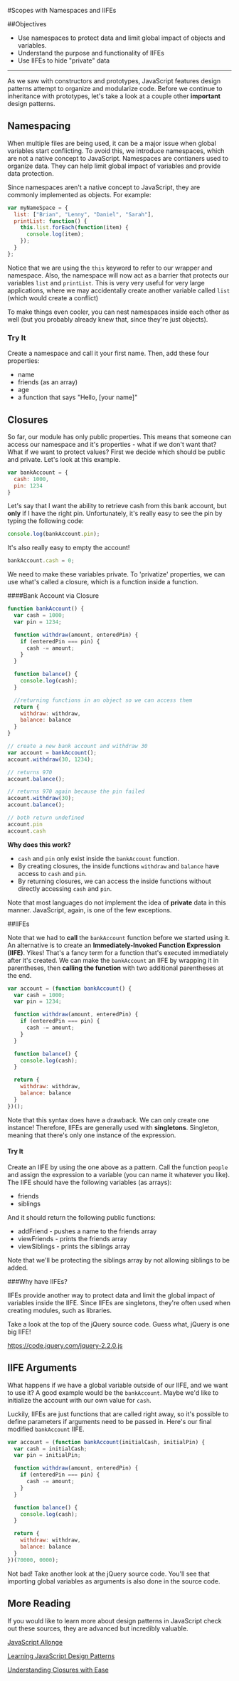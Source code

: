 #Scopes with Namespaces and IIFEs

##Objectives

* Use namespaces to protect data and limit global impact of objects and variables.
* Understand the purpose and functionality of IIFEs
* Use IIFEs to hide "private" data

---

As we saw with constructors and prototypes, JavaScript features design patterns attempt to organize and modularize code. Before we continue to inheritance with prototypes, let's take a look at a couple other **important** design patterns.

## Namespacing

When multiple files are being used, it can be a major issue when global variables start conflicting. To avoid this, we introduce namespaces, which are not a native concept to JavaScript. Namespaces are contianers used to organize data. They can help limit global impact of variables and provide data protection.

Since namespaces aren't a native concept to JavaScript, they are commonly implemented as objects. For example:

```js
var myNameSpace = {
  list: ["Brian", "Lenny", "Daniel", "Sarah"],
  printList: function() {
    this.list.forEach(function(item) {
      console.log(item);
    });
  }
};
```

Notice that we are using the `this` keyword to refer to our wrapper and namespace. Also, the namespace will now act as a barrier that protects our variables `list` and `printList`. This is very very useful for very large applications, where we may accidentally create another variable called `list` (which would create a conflict)

To make things even cooler, you can nest namespaces inside each other as well (but you probably already knew that, since they're just objects).

### Try It

Create a namespace and call it your first name. Then, add these four properties:
* name
* friends (as an array)
* age
* a function that says "Hello, [your name]"


## Closures

So far, our module has only public properties. This means that someone can access our namespace and it's properties - what if we don't want that? What if we want to protect values? First we decide which should be public and private. Let's look at this example.

```js
var bankAccount = {
  cash: 1000,
  pin: 1234
}
```

Let's say that I want the ability to retrieve cash from this bank account, but **only** if I have the right pin. Unfortunately, it's really easy to see the pin by typing the following code:

```js
console.log(bankAccount.pin);
```

It's also really easy to empty the account!

```js
bankAccount.cash = 0;
```

We need to make these variables private. To 'privatize' properties, we can use what's called a closure, which is a function inside a function.

####Bank Account via Closure

```js
function bankAccount() {
  var cash = 1000;
  var pin = 1234;

  function withdraw(amount, enteredPin) {
    if (enteredPin === pin) {
      cash -= amount;
    }
  }

  function balance() {
    console.log(cash);
  }

  //returning functions in an object so we can access them
  return {
    withdraw: withdraw,
    balance: balance
  }
}

// create a new bank account and withdraw 30
var account = bankAccount();
account.withdraw(30, 1234);

// returns 970
account.balance();

// returns 970 again because the pin failed
account.withdraw(30);
account.balance();

// both return undefined
account.pin
account.cash
```

**Why does this work?**

* `cash` and `pin` only exist inside the `bankAccount` function.
* By creating closures, the inside functions `withdraw` and `balance` have access to `cash` and `pin`.
* By returning closures, we can access the inside functions without directly accessing `cash` and `pin`.

Note that most languages do not implement the idea of **private** data in this manner. JavaScript, again, is one of the few exceptions.

##IIFEs

Note that we had to **call** the `bankAccount` function before we started using it. An alternative is to create an **Immediately-Invoked Function Expression (IIFE)**. Yikes! That's a fancy term for a function that's executed immediately after it's created. We can make the `bankAccount` an IIFE by wrapping it in parentheses, then **calling the function** with two additional parentheses at the end.

```js
var account = (function bankAccount() {
  var cash = 1000;
  var pin = 1234;

  function withdraw(amount, enteredPin) {
    if (enteredPin === pin) {
      cash -= amount;
    }
  }

  function balance() {
    console.log(cash);
  }

  return {
    withdraw: withdraw,
    balance: balance
  }
})();
```

Note that this syntax does have a drawback. We can only create one instance! Therefore, IIFEs are generally used with **singletons**. Singleton, meaning that there's only one instance of the expression.


#### Try It

Create an IIFE by using the one above as a pattern. Call the function `people` and assign the expression to a variable (you can name it whatever you like). The IIFE should have the following variables (as arrays):

* friends
* siblings

And it should return the following public functions:

* addFriend - pushes a name to the friends array
* viewFriends - prints the friends array
* viewSiblings - prints the siblings array

Note that we'll be protecting the siblings array by not allowing siblings to be added.

###Why have IIFEs?

IIFEs provide another way to protect data and limit the global impact of variables inside the IIFE. Since IIFEs are singletons, they're often used when creating modules, such as libraries.

Take a look at the top of the jQuery source code. Guess what, jQuery is one big IIFE!

https://code.jquery.com/jquery-2.2.0.js


## IIFE Arguments

What happens if we have a global variable outside of our IIFE, and we want to use it? A good example would be the `bankAccount`. Maybe we'd like to initialize the account with our own value for `cash`.

Luckily, IIFEs are just functions that are called right away, so it's possible to define parameters if arguments need to be passed in. Here's our final modified `bankAccount` IIFE.

```js
var account = (function bankAccount(initialCash, initialPin) {
  var cash = initialCash;
  var pin = initialPin;

  function withdraw(amount, enteredPin) {
    if (enteredPin === pin) {
      cash -= amount;
    }
  }

  function balance() {
    console.log(cash);
  }

  return {
    withdraw: withdraw,
    balance: balance
  }
})(70000, 0000);
```

Not bad! Take another look at the jQuery source code. You'll see that importing global variables as arguments is also done in the source code.

## More Reading

If you would like to learn more about design patterns in JavaScript check out these sources, they are advanced but incredibly valuable.

[JavaScript Allonge](https://leanpub.com/javascript-allonge)

[Learning JavaScript Design Patterns](http://addyosmani.com/resources/essentialjsdesignpatterns/book/)

[Understanding Closures with Ease](http://javascriptissexy.com/understand-javascript-closures-with-ease/)
